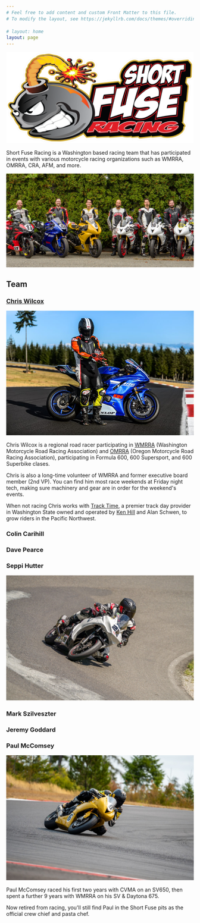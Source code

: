 ```yaml
---
# Feel free to add content and custom Front Matter to this file.
# To modify the layout, see https://jekyllrb.com/docs/themes/#overriding-theme-defaults

# layout: home
layout: page
---
```


<!-- ![](img/76825961-IMG_5971-cropped2.jpeg) -->
![](/img/Short-Fuse-Racing-logo-left-bomb.png)


Short Fuse Racing is a Washington based racing team that has participated in
 events with various motorcycle racing organizations such as WMRRA, OMRRA, CRA,
 AFM, and more.


![](/img/team-photo.jpg)


## Team

### [Chris Wilcox](https://chriswilcox.racing/)

![](/img/chris-2021-gearing-up.jpg)

Chris Wilcox is a regional road racer participating in [WMRRA](https://wmrra.com) (Washington Motorcycle Road Racing Association) and [OMRRA](https://omrra.com) (Oregon Motorcycle Road Racing Association), participating in Formula 600, 600 Supersport, and 600 Superbike clases.

Chris is also a long-time volunteer of WMRRA and former executive board member (2nd VP). You can find him most race weekends at Friday night tech, making sure machinery and gear are in order for the weekend's events.

When not racing Chris works with [Track Time](https://tracktime.bike/), a premier track day provider in Washington State owned and operated by [Ken Hill](http://khcoaching.com/) and Alan Schwen, to grow riders in the Pacific Northwest.

### Colin Carihill

### Dave Pearce

### Seppi Hutter

![](/img/seppi.jpg)

### Mark Szilveszter

### Jeremy Goddard

### Paul McComsey

![](/img/paul.jpg)

Paul McComsey raced his first two years with CVMA on an SV650, then spent a further 9 years with WMRRA on his SV & Daytona 675.

Now retired from racing, you'll still find Paul in the Short Fuse pits as the official crew chief and pasta chef.

    
